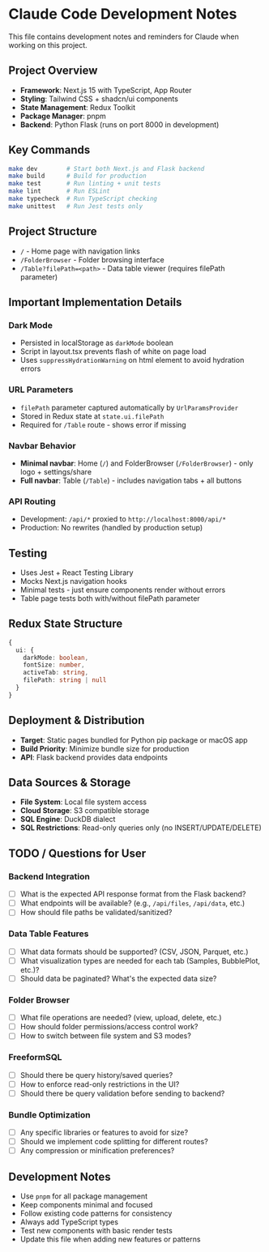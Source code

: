 # Claude Code Development Notes

This file contains development notes and reminders for Claude when working on this project.

## Project Overview
- **Framework**: Next.js 15 with TypeScript, App Router
- **Styling**: Tailwind CSS + shadcn/ui components
- **State Management**: Redux Toolkit
- **Package Manager**: pnpm
- **Backend**: Python Flask (runs on port 8000 in development)

## Key Commands
```bash
make dev        # Start both Next.js and Flask backend
make build      # Build for production
make test       # Run linting + unit tests
make lint       # Run ESLint
make typecheck  # Run TypeScript checking
make unittest   # Run Jest tests only
```

## Project Structure
- `/` - Home page with navigation links
- `/FolderBrowser` - Folder browsing interface
- `/Table?filePath=<path>` - Data table viewer (requires filePath parameter)

## Important Implementation Details

### Dark Mode
- Persisted in localStorage as `darkMode` boolean
- Script in layout.tsx prevents flash of white on page load
- Uses `suppressHydrationWarning` on html element to avoid hydration errors

### URL Parameters
- `filePath` parameter captured automatically by `UrlParamsProvider`
- Stored in Redux state at `state.ui.filePath`
- Required for `/Table` route - shows error if missing

### Navbar Behavior
- **Minimal navbar**: Home (`/`) and FolderBrowser (`/FolderBrowser`) - only logo + settings/share
- **Full navbar**: Table (`/Table`) - includes navigation tabs + all buttons

### API Routing
- Development: `/api/*` proxied to `http://localhost:8000/api/*`
- Production: No rewrites (handled by production setup)

## Testing
- Uses Jest + React Testing Library
- Mocks Next.js navigation hooks
- Minimal tests - just ensure components render without errors
- Table page tests both with/without filePath parameter

## Redux State Structure
```typescript
{
  ui: {
    darkMode: boolean,
    fontSize: number,
    activeTab: string,
    filePath: string | null
  }
}
```

## Deployment & Distribution
- **Target**: Static pages bundled for Python pip package or macOS app
- **Build Priority**: Minimize bundle size for production
- **API**: Flask backend provides data endpoints

## Data Sources & Storage
- **File System**: Local file system access
- **Cloud Storage**: S3 compatible storage
- **SQL Engine**: DuckDB dialect
- **SQL Restrictions**: Read-only queries only (no INSERT/UPDATE/DELETE)

## TODO / Questions for User

### Backend Integration
- [ ] What is the expected API response format from the Flask backend?
- [ ] What endpoints will be available? (e.g., `/api/files`, `/api/data`, etc.)
- [ ] How should file paths be validated/sanitized?

### Data Table Features
- [ ] What data formats should be supported? (CSV, JSON, Parquet, etc.)
- [ ] What visualization types are needed for each tab (Samples, BubblePlot, etc.)?
- [ ] Should data be paginated? What's the expected data size?

### Folder Browser
- [ ] What file operations are needed? (view, upload, delete, etc.)
- [ ] How should folder permissions/access control work?
- [ ] How to switch between file system and S3 modes?

### FreeformSQL
- [ ] Should there be query history/saved queries?
- [ ] How to enforce read-only restrictions in the UI?
- [ ] Should there be query validation before sending to backend?

### Bundle Optimization
- [ ] Any specific libraries or features to avoid for size?
- [ ] Should we implement code splitting for different routes?
- [ ] Any compression or minification preferences?

## Development Notes
- Use `pnpm` for all package management
- Keep components minimal and focused
- Follow existing code patterns for consistency
- Always add TypeScript types
- Test new components with basic render tests
- Update this file when adding new features or patterns